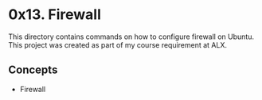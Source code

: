 # 0x13. Firewall
This directory contains commands on how to configure firewall on Ubuntu. This project was created as part of my course requirement at ALX.

## Concepts
* Firewall
